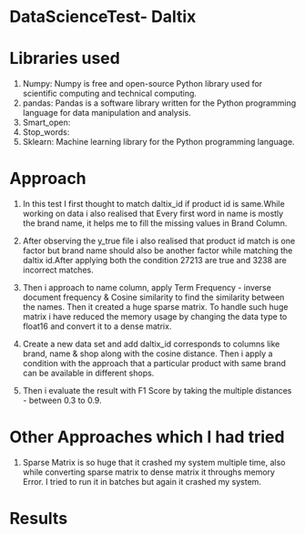 # DataScienceTest- Daltix

# Libraries used
1. Numpy: Numpy is free and open-source Python library used for scientific computing and technical computing.
2. pandas: Pandas is a software library written for the Python programming language for data manipulation and analysis.
3. Smart_open: 
4. Stop_words:
5. Sklearn: Machine learning library for the Python programming language.


# Approach
1. In this test I first thought to match daltix_id if product id is same.While working on data i also realised that Every first word in name is mostly the brand name, it helps me to fill the missing values in Brand Column.

2. After observing the y_true file i also realised that product id match is one factor but brand name should also be another factor while matching the daltix id.After applying both the condition 27213 are true and 3238 are incorrect matches.

3. Then i approach to name column, apply Term Frequency - inverse document frequency & Cosine similarity to find the similarity between the names. Then it created a huge sparse matrix. To handle such huge matrix i have reduced the memory usage by changing the data type to float16 and convert it to a dense matrix.

4. Create a new data set and add daltix_id corresponds to columns like brand, name & shop along with the cosine distance. Then i apply a condition with the approach that a particular product with same brand can be available in different shops.

5. Then i evaluate the result with F1 Score by taking the multiple distances - between 0.3 to 0.9.


# Other Approaches which I had tried
1. Sparse Matrix is so huge that it crashed my system multiple time, also while converting sparse matrix to dense matrix it throughs memory Error. I tried to run it in batches but again it crashed my system.

# Results


